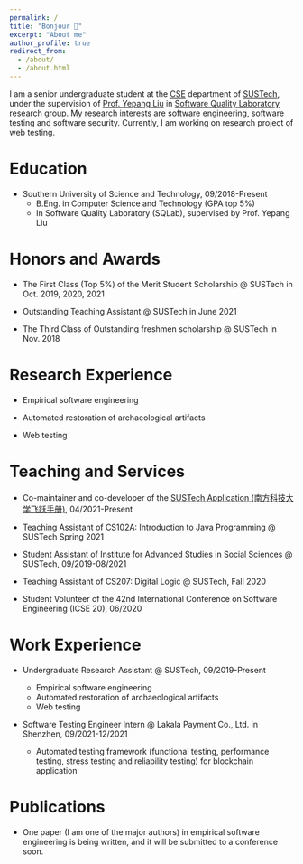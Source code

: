 ```yaml
---
permalink: /
title: "Bonjour 👋"
excerpt: "About me"
author_profile: true
redirect_from:
  - /about/
  - /about.html
---
```


I am a senior undergraduate student at the [CSE](http://cse.sustech.edu.cn) department of [SUSTech](https://www.sustech.edu.cn), under the supervision of [Prof. Yepang Liu](https://yepangliu.github.io) in [Software Quality Laboratory](https://sqlab-sustech.github.io) research group. My research interests are software engineering, software testing and software security. Currently, I am working on research project of web testing.

# Education

- Southern University of Science and Technology, 09/2018-Present
  - B.Eng. in Computer Science and Technology (GPA top 5%)
  - In Software Quality Laboratory (SQLab), supervised by Prof. Yepang Liu

# Honors and Awards

- The First Class (Top 5%) of the Merit Student Scholarship @ SUSTech in Oct. 2019, 2020, 2021

- Outstanding Teaching Assistant @ SUSTech in June 2021

- The Third Class of Outstanding freshmen scholarship @ SUSTech in Nov. 2018

# Research Experience  

- Empirical software engineering

- Automated restoration of archaeological artifacts

- Web testing

# Teaching and Services

- Co-maintainer and co-developer of the [SUSTech Application (南方科技大学飞跃手册)](https://sustech-application.com), 04/2021-Present

- Teaching Assistant of CS102A: Introduction to Java Programming @ SUSTech Spring 2021

- Student Assistant of Institute for Advanced Studies in Social Sciences @ SUSTech, 09/2019-08/2021

- Teaching Assistant of CS207: Digital Logic @ SUSTech, Fall 2020

- Student Volunteer of the 42nd International Conference on Software Engineering (ICSE 20), 06/2020

# Work Experience

- Undergraduate Research Assistant @ SUSTech, 09/2019-Present
  - Empirical software engineering
  - Automated restoration of archaeological artifacts
  - Web testing

- Software Testing Engineer Intern @ Lakala Payment Co., Ltd. in Shenzhen, 09/2021-12/2021
  - Automated testing framework (functional testing, performance testing, stress testing and reliability testing) for blockchain application

# Publications

- One paper (I am one of the major authors) in empirical software engineering is being written, and it will be submitted to a conference soon.
